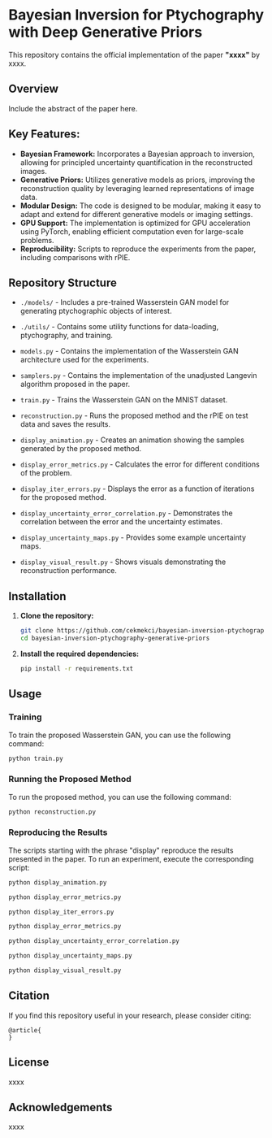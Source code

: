 
# Bayesian Inversion for Ptychography with Deep Generative Priors

This repository contains the official implementation of the paper **"xxxx"** by xxxx.

## Overview

Include the abstract of the paper here.

## Key Features:

- **Bayesian Framework:** Incorporates a Bayesian approach to inversion, allowing for principled uncertainty quantification in the reconstructed images.
- **Generative Priors:** Utilizes generative models as priors, improving the reconstruction quality by leveraging learned representations of image data.
- **Modular Design:** The code is designed to be modular, making it easy to adapt and extend for different generative models or imaging settings.
- **GPU Support:** The implementation is optimized for GPU acceleration using PyTorch, enabling efficient computation even for large-scale problems.
- **Reproducibility:** Scripts to reproduce the experiments from the paper, including comparisons with rPIE.

## Repository Structure

- `./models/` - Includes a pre-trained Wasserstein GAN model for generating ptychographic objects of interest.
- `./utils/` - Contains some utility functions for data-loading, ptychography, and training.
- `models.py` -  Contains the implementation of the Wasserstein GAN architecture used for the experiments.
- `samplers.py` -  Contains the implementation of the unadjusted Langevin algorithm proposed in the paper.
- `train.py` - Trains the Wasserstein GAN on the MNIST dataset.
- `reconstruction.py` - Runs the proposed method and the rPIE on test data and saves the results.

- `display_animation.py` - Creates an animation showing the samples generated by the proposed method.
- `display_error_metrics.py` - Calculates the error for different conditions of the problem.
- `display_iter_errors.py` - Displays the error as a function of iterations for the proposed method.
- `display_uncertainty_error_correlation.py` - Demonstrates the correlation between the error and the uncertainty estimates.
- `display_uncertainty_maps.py` - Provides some example uncertainty maps.
- `display_visual_result.py` - Shows visuals demonstrating the reconstruction performance.

## Installation

1. **Clone the repository:**

   ```bash
   git clone https://github.com/cekmekci/bayesian-inversion-ptychography-generative-priors.git
   cd bayesian-inversion-ptychography-generative-priors
   ```

2. **Install the required dependencies:**

   ```bash
   pip install -r requirements.txt
   ```

## Usage

### Training

To train the proposed Wasserstein GAN, you can use the following command:

```bash
python train.py
```

### Running the Proposed Method

To run the proposed method, you can use the following command:

```bash
python reconstruction.py
```

### Reproducing the Results

The scripts starting with the phrase "display" reproduce the results presented in the paper. To run an experiment, execute the corresponding script:

```bash
python display_animation.py
```

```bash
python display_error_metrics.py
```

```bash
python display_iter_errors.py
```

```bash
python display_error_metrics.py
```

```bash
python display_uncertainty_error_correlation.py
```

```bash
python display_uncertainty_maps.py
```

```bash
python display_visual_result.py
```

## Citation

If you find this repository useful in your research, please consider citing:

```
@article{
}
```

## License

xxxx

## Acknowledgements

xxxx
